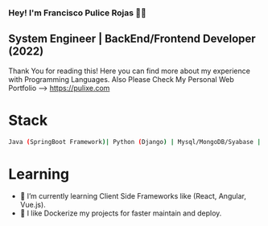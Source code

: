 ### Hey! I'm Francisco Pulice Rojas 👋😄
## System Engineer | BackEnd/Frontend Developer (2022)

Thank You for reading this! Here you can find more about my experience with Programming Languages.
Also Please Check My Personal Web Portfolio --> https://pulixe.com

# Stack
```bash
Java (SpringBoot Framework)| Python (Django) | Mysql/MongoDB/Syabase | | Linux, Cloud Computing | HTML5, CSS, JavaScript
```

# Learning
- 🌱 I’m currently learning Client Side Frameworks like (React, Angular, Vue.js).
- 🤔 I like Dockerize my projects for faster maintain and deploy.


